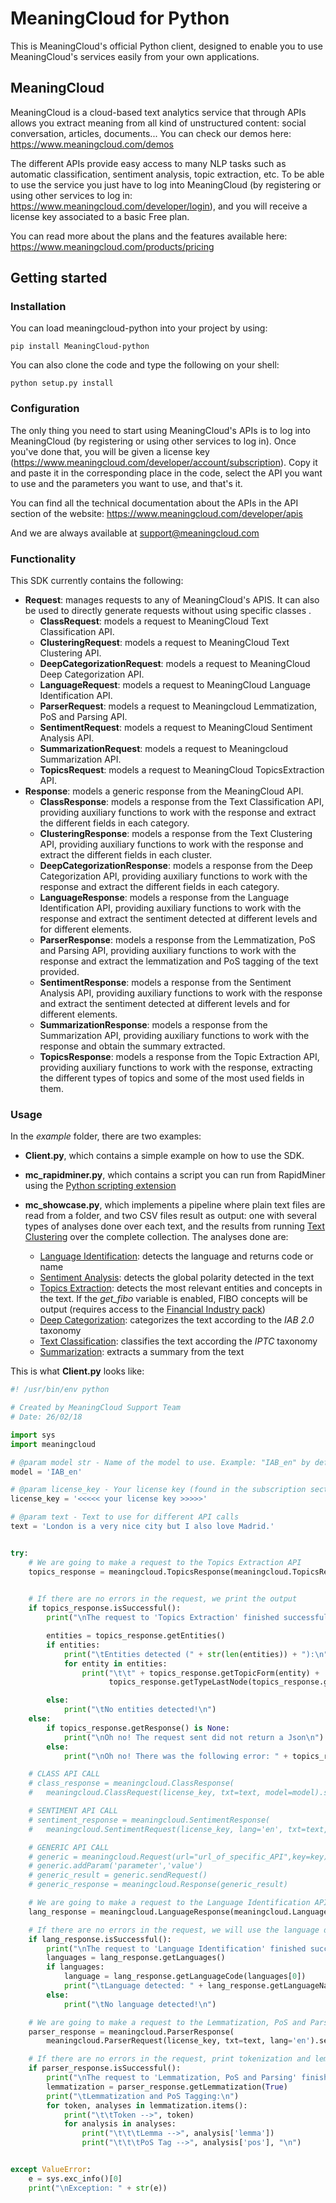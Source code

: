 # MeaningCloud for Python

This is MeaningCloud's official Python client, designed to enable you to use MeaningCloud's services easily from your own applications.

## MeaningCloud

MeaningCloud is a cloud-based text analytics service that through APIs allows you extract meaning from all kind of unstructured content: social conversation, articles, documents... You can check our demos here: https://www.meaningcloud.com/demos

The different APIs provide easy access to many NLP tasks such as automatic classification, sentiment analysis, topic extraction, etc. To be able to use the service you just have to log into MeaningCloud (by registering or using other services to log in: https://www.meaningcloud.com/developer/login), and you will receive a license key associated to a basic Free plan.

You can read more about the plans and the features available here: https://www.meaningcloud.com/products/pricing


## Getting started

### Installation

You can load meaningcloud-python into your project by using:
```
pip install MeaningCloud-python
```

You can also clone the code and type the following on your shell:

``` 
python setup.py install
```

### Configuration

The only thing you need to start using MeaningCloud's APIs is to log into MeaningCloud (by registering or using other services to log in). Once you've done that, you will be given a license key (https://www.meaningcloud.com/developer/account/subscription). Copy it and paste it in the corresponding place in the code, select the API you want to use and the parameters you want to use, and that's it.

You can find all the technical documentation about the APIs in the API section of the website: https://www.meaningcloud.com/developer/apis

And we are always available at support@meaningcloud.com

### Functionality

This SDK currently contains the following:

- **Request**: manages requests to any of MeaningCloud's APIS. It can also be used to directly generate requests without using specific classes .
    - **ClassRequest**: models a request to MeaningCloud Text Classification API.
    - **ClusteringRequest**: models a request to MeaningCloud Text Clustering API.
    - **DeepCategorizationRequest**: models a request to MeaningCloud Deep Categorization API.
    - **LanguageRequest**: models a request to MeaningCloud Language Identification API.
    - **ParserRequest**: models a request to Meaningcloud Lemmatization, PoS and Parsing API.
    - **SentimentRequest**: models a request to MeaningCloud Sentiment Analysis API.
    - **SummarizationRequest**: models a request to Meaningcloud Summarization API.
    - **TopicsRequest**: models a request to MeaningCloud TopicsExtraction API.
- **Response**: models a generic response from the MeaningCloud API.
    - **ClassResponse**: models a response from the Text Classification API, providing auxiliary functions to work with the response and extract the different fields in each category.
    - **ClusteringResponse**: models a response from the Text Clustering API, providing auxiliary functions to work with the response and extract the different fields in each cluster.
    - **DeepCategorizationResponse**: models a response from the Deep Categorization API, providing auxiliary functions to work with the response and extract the different fields in each category.
    - **LanguageResponse**: models a response from the Language Identification API, providing auxiliary functions to work with the response and extract the sentiment detected at different levels and for different elements.
    - **ParserResponse**: models a response from the Lemmatization, PoS and Parsing API, providing auxiliary functions to work with the response and extract the lemmatization and PoS tagging of the text provided.
    - **SentimentResponse**: models a response from the Sentiment Analysis API, providing auxiliary functions to work with the response and extract the sentiment detected at different levels and for different elements.
    - **SummarizationResponse**: models a response from the Summarization API, providing auxiliary functions to work with the response and obtain the summary extracted.
    - **TopicsResponse**: models a response from the Topic Extraction API, providing auxiliary functions to work with the response, extracting the different types of topics and some of the most used fields in them.
   
### Usage

In the _example_ folder, there are two examples:
- **Client.py**, which contains a simple example on how to use the SDK.
- **mc_rapidminer.py**, which contains a script you can run from RapidMiner using the [Python scripting extension](https://docs.rapidminer.com/latest/studio/operators/utility/scripting/execute_python.html)
- **mc_showcase.py**, which implements a pipeline where plain text files are read from a folder, and two CSV files result as output: one with several types of analyses done over each text, and the results from running [Text Clustering](https://www.meaningcloud.com/developer/text-clustering) over the complete collection.
    The analyses done are:

  * [Language Identification](https://www.meaningcloud.com/developer/language-identification): detects the language and returns code or name
  * [Sentiment Analysis](https://www.meaningcloud.com/developer/sentiment-analysis): detects the global polarity detected in the text
  * [Topics Extraction](https://www.meaningcloud.com/developer/topics-extraction): detects the most relevant entities and concepts in the text. If the _get_fibo_ variable is enabled, FIBO concepts will be output (requires access to the [Financial Industry pack](https://www.meaningcloud.com/developer/documentation/vertical-packs#financial_industry))
  * [Deep Categorization](https://www.meaningcloud.com/developer/deep-categorization): categorizes the text according to the *IAB 2.0* taxonomy
  * [Text Classification](https://www.meaningcloud.com/developer/text-classification): classifies the text according the *IPTC* taxonomy
  * [Summarization](https://www.meaningcloud.com/developer/summarization): extracts a summary from the text


This is what **Client.py** looks like:

```python
#! /usr/bin/env python

# Created by MeaningCloud Support Team
# Date: 26/02/18

import sys
import meaningcloud

# @param model str - Name of the model to use. Example: "IAB_en" by default = "IPTC_en"
model = 'IAB_en'

# @param license_key - Your license key (found in the subscription section in https://www.meaningcloud.com/developer/)
license_key = '<<<<< your license key >>>>>'

# @param text - Text to use for different API calls
text = 'London is a very nice city but I also love Madrid.'


try:
    # We are going to make a request to the Topics Extraction API
    topics_response = meaningcloud.TopicsResponse(meaningcloud.TopicsRequest(license_key, txt=text, lang='en',
                                                                             topicType='e').sendReq())

    # If there are no errors in the request, we print the output
    if topics_response.isSuccessful():
        print("\nThe request to 'Topics Extraction' finished successfully!\n")

        entities = topics_response.getEntities()
        if entities:
            print("\tEntities detected (" + str(len(entities)) + "):\n")
            for entity in entities:
                print("\t\t" + topics_response.getTopicForm(entity) + ' --> ' +
                      topics_response.getTypeLastNode(topics_response.getOntoType(entity)) + "\n")

        else:
            print("\tNo entities detected!\n")
    else:
        if topics_response.getResponse() is None:
            print("\nOh no! The request sent did not return a Json\n")
        else:
            print("\nOh no! There was the following error: " + topics_response.getStatusMsg() + "\n")

    # CLASS API CALL
    # class_response = meaningcloud.ClassResponse(
    #   meaningcloud.ClassRequest(license_key, txt=text, model=model).sendReq())

    # SENTIMENT API CALL
    # sentiment_response = meaningcloud.SentimentResponse(
    #   meaningcloud.SentimentRequest(license_key, lang='en', txt=text, txtf='plain').sendReq())

    # GENERIC API CALL
    # generic = meaningcloud.Request(url="url_of_specific_API",key=key)
    # generic.addParam('parameter','value')
    # generic_result = generic.sendRequest()
    # generic_response = meaningcloud.Response(generic_result)

    # We are going to make a request to the Language Identification API
    lang_response = meaningcloud.LanguageResponse(meaningcloud.LanguageRequest(license_key, txt=text).sendReq())

    # If there are no errors in the request, we will use the language detected to make a request to Sentiment and Topics
    if lang_response.isSuccessful():
        print("\nThe request to 'Language Identification' finished successfully!\n")
        languages = lang_response.getLanguages()
        if languages:
            language = lang_response.getLanguageCode(languages[0])
            print("\tLanguage detected: " + lang_response.getLanguageName(languages[0]) + ' (' + language + ")\n")
        else:
            print("\tNo language detected!\n")

    # We are going to make a request to the Lemmatization, PoS and Parsing API
    parser_response = meaningcloud.ParserResponse(
        meaningcloud.ParserRequest(license_key, txt=text, lang='en').sendReq())

    # If there are no errors in the request, print tokenization and lemmatization
    if parser_response.isSuccessful():
        print("\nThe request to 'Lemmatization, PoS and Parsing' finished successfully!\n")
        lemmatization = parser_response.getLemmatization(True)
        print("\tLemmatization and PoS Tagging:\n")
        for token, analyses in lemmatization.items():
            print("\t\tToken -->", token)
            for analysis in analyses:
                print("\t\t\tLemma -->", analysis['lemma'])
                print("\t\t\tPoS Tag -->", analysis['pos'], "\n")


except ValueError:
    e = sys.exc_info()[0]
    print("\nException: " + str(e))
```
